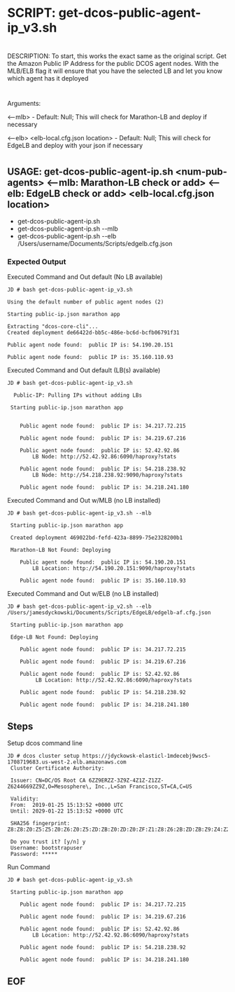 #
# SCRIPT:   get-dcos-public-agent-ip_v3.sh
#
DESCRIPTION: 
To start, this works the exact same as the original script.  Get the Amazon Public IP Address for the public DCOS agent nodes.  With the MLB/ELB flag it will ensure that you have the selected LB and let you know which agent has it deployed

#
Arguments:

\<--mlb\>  - Default: Null; This will check for Marathon-LB and deploy if necessary

\<--elb\> \<elb-local.cfg.json location\> - Default: Null; This will check for EdgeLB and deploy with your json if necessary

#
## USAGE:    get-dcos-public-agent-ip.sh \<num-pub-agents\> \<--mlb: Marathon-LB check or add\> \<--elb: EdgeLB check or add\> \<elb-local.cfg.json location\>
- get-dcos-public-agent-ip.sh
- get-dcos-public-agent-ip.sh --mlb
- get-dcos-public-agent-ip.sh --elb /Users/username/Documents/Scripts/edgelb.cfg.json

### Expected Output

Executed Command and Out default (No LB available)

```
JD # bash get-dcos-public-agent-ip_v3.sh

Using the default number of public agent nodes (2)

Starting public-ip.json marathon app

Extracting "dcos-core-cli"...
Created deployment de66422d-bb5c-486e-bc6d-bcfb06791f31

Public agent node found:  public IP is: 54.190.20.151

Public agent node found:  public IP is: 35.160.110.93
```

Executed Command and Out default (LB(s) available)

```
JD # bash get-dcos-public-agent-ip_v3.sh

  Public-IP: Pulling IPs without adding LBs

 Starting public-ip.json marathon app


    Public agent node found:  public IP is: 34.217.72.215

    Public agent node found:  public IP is: 34.219.67.216

    Public agent node found:  public IP is: 52.42.92.86
        LB Node: http://52.42.92.86:6090/haproxy?stats

    Public agent node found:  public IP is: 54.218.238.92
        LB Node: http://54.218.238.92:9090/haproxy?stats

    Public agent node found:  public IP is: 34.218.241.180
```

Executed Command and Out w/MLB (no LB installed)

```
JD # bash get-dcos-public-agent-ip_v3.sh --mlb

 Starting public-ip.json marathon app

 Created deployment 469022bd-fefd-423a-8899-75e2328200b1

 Marathon-LB Not Found: Deploying

    Public agent node found:  public IP is: 54.190.20.151
        LB Location: http://54.190.20.151:9090/haproxy?stats
 
    Public agent node found:  public IP is: 35.160.110.93
```

Executed Command and Out w/ELB (no LB installed)

```
JD # bash get-dcos-public-agent-ip_v2.sh --elb /Users/jamesdyckowski/Documents/Scripts/EdgeLB/edgelb-af.cfg.json

 Starting public-ip.json marathon app

 Edge-LB Not Found: Deploying

    Public agent node found:  public IP is: 34.217.72.215

    Public agent node found:  public IP is: 34.219.67.216

    Public agent node found:  public IP is: 52.42.92.86
         LB Location: http://52.42.92.86:6090/haproxy?stats

    Public agent node found:  public IP is: 54.218.238.92

    Public agent node found:  public IP is: 34.218.241.180
```

## Steps
Setup dcos command line

```
JD # dcos cluster setup https://jdyckowsk-elasticl-1mdecebj9wsc5-1708719683.us-west-2.elb.amazonaws.com
 Cluster Certificate Authority:

 Issuer: CN=DC/OS Root CA 6ZZ9ERZZ-3Z9Z-4Z1Z-Z1ZZ-Z6244669ZZ9Z,O=Mesosphere\, Inc.,L=San Francisco,ST=CA,C=US

 Validity:
 From:  2019-01-25 15:13:52 +0000 UTC
 Until: 2029-01-22 15:13:52 +0000 UTC

 SHA256 fingerprint: Z8:Z8:Z0:Z5:Z5:Z0:Z6:Z0:Z5:ZD:ZB:Z0:ZD:Z0:ZF:Z1:Z8:Z6:2B:ZD:ZB:Z9:Z4:Z2:Z3:Z2:ZE:Z0:Z2:Z6:Z9:Z9

 Do you trust it? [y/n] y
 Username: bootstrapuser
 Password: *****
```

Run Command
```
JD # bash get-dcos-public-agent-ip_v3.sh

 Starting public-ip.json marathon app

    Public agent node found:  public IP is: 34.217.72.215

    Public agent node found:  public IP is: 34.219.67.216

    Public agent node found:  public IP is: 52.42.92.86
        LB Location: http://52.42.92.86:6090/haproxy?stats

    Public agent node found:  public IP is: 54.218.238.92

    Public agent node found:  public IP is: 34.218.241.180
```

## EOF
